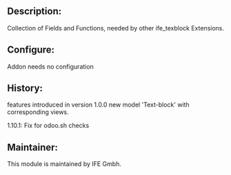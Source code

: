 ## Description:
Collection of Fields and Functions, needed by other ife_texblock Extensions.

## Configure:
Addon needs no configuration

## History:

features introduced in version 1.0.0
new model 'Text-block' with corresponding views.

1.10.1: Fix for odoo.sh checks

## Maintainer:
This module is maintained by IFE Gmbh.

